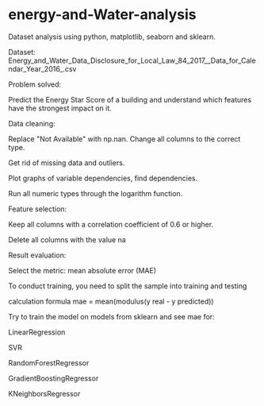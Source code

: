 # energy-and-Water-analysis
Dataset analysis using python, matplotlib, seaborn and sklearn.

Dataset: Energy_and_Water_Data_Disclosure_for_Local_Law_84_2017__Data_for_Calendar_Year_2016_.csv

Problem solved:

Predict the Energy Star Score of a building and understand which features have the strongest impact on it.

Data cleaning:

Replace "Not Available" with np.nan.
Change all columns to the correct type.

Get rid of missing data and outliers.

Plot graphs of variable dependencies, find dependencies.

Run all numeric types through the logarithm function.

Feature selection:

Keep all columns with a correlation coefficient of 0.6 or higher.

Delete all columns with the value na

Result evaluation:

Select the metric: mean absolute error (MAE)

To conduct training, you need to split the sample into training and testing

calculation formula mae = mean(modulus(y real - y predicted))

Try to train the model on models from sklearn and see mae for:

LinearRegression

SVR

RandomForestRegressor

GradientBoostingRegressor

KNeighborsRegressor
